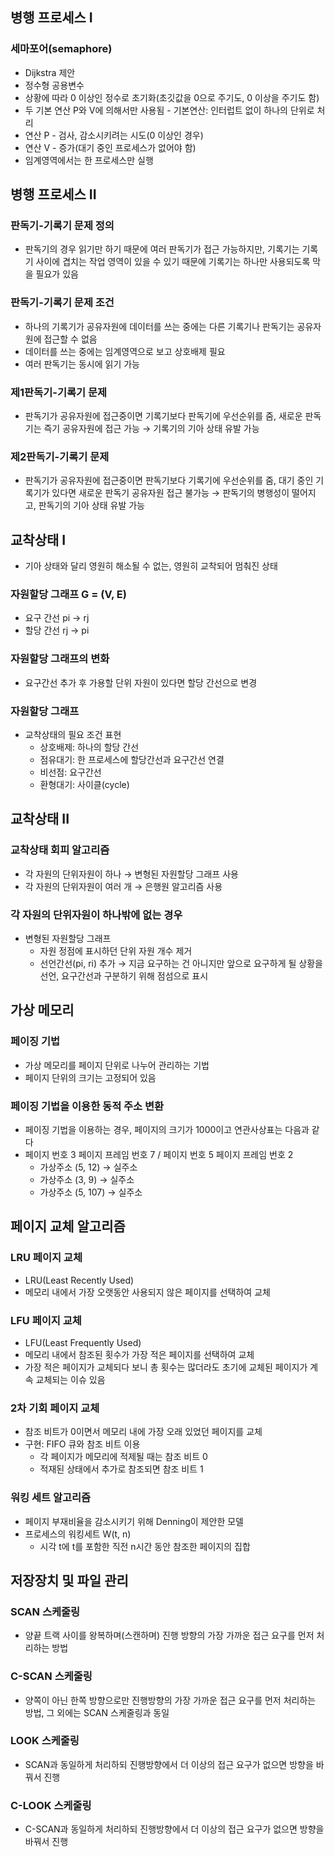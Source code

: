 ## 병행 프로세스 I

### 세마포어(semaphore)

- Dijkstra 제안
- 정수형 공용변수
- 상황에 따라 0 이상인 정수로 초기화(초깃값을 0으로 주기도, 0 이상을 주기도 함)
- 두 기본 연산 P와 V에 의해서만 사용됨 - 기본연산: 인터럽트 없이 하나의 단위로 처리
- 연산 P - 검사, 감소시키려는 시도(0 이상인 경우)
- 연산 V - 증가(대기 중인 프로세스가 없어야 함)
- 임계영역에서는 한 프로세스만 실행

## 병행 프로세스 II

### 판독기-기록기 문제 정의

- 판독기의 경우 읽기만 하기 때문에 여러 판독기가 접근 가능하지만, 기록기는 기록기 사이에 겹치는 작업 영역이 있을 수 있기 때문에 기록기는 하나만 사용되도록 막을 필요가 있음

### 판독기-기록기 문제 조건

- 하나의 기록기가 공유자원에 데이터를 쓰는 중에는 다른 기록기나 판독기는 공유자원에 접근할 수 없음
- 데이터를 쓰는 중에는 임계영역으로 보고 상호배제 필요
- 여러 판독기는 동시에 읽기 가능

### 제1판독기-기록기 문제

- 판독기가 공유자원에 접근중이면 기록기보다 판독기에 우선순위를 줌, 새로운 판독기는 즉기 공유자원에 접근 가능 → 기록기의 기아 상태 유발 가능

### 제2판독기-기록기 문제

- 판독기가 공유자원에 접근중이면 판독기보다 기록기에 우선순위를 줌, 대기 중인 기록기가 있다면 새로운 판독기 공유자원 접근 불가능 → 판독기의 병행성이 떨어지고, 판독기의 기아 상태 유발 가능

## 교착상태 I

- 기아 상태와 달리 영원히 해소될 수 없는, 영원히 교착되어 멈춰진 상태

### 자원할당 그래프 G = (V, E)

- 요구 간선 pi → rj
- 할당 간선 rj → pi

### 자원할당 그래프의 변화

- 요구간선 추가 후 가용할 단위 자원이 있다면 할당 간선으로 변경

### 자원할당 그래프

- 교착상태의 필요 조건 표현
  - 상호배제: 하나의 할당 간선
  - 점유대기: 한 프로세스에 할당간선과 요구간선 연결
  - 비선점: 요구간선
  - 환형대기: 사이클(cycle)

## 교착상태 II

### 교착상태 회피 알고리즘

- 각 자원의 단위자원이 하나 → 변형된 자원할당 그래프 사용
- 각 자원의 단위자원이 여러 개 → 은행원 알고리즘 사용

### 각 자원의 단위자원이 하나밖에 없는 경우

- 변형된 자원할당 그래프
  - 자원 정점에 표시하던 단위 자원 개수 제거
  - 선언간선(pi, ri) 추가 → 지금 요구하는 건 아니지만 앞으로 요구하게 될 상황을 선언, 요구간선과 구분하기 위해 점섬으로 표시

## 가상 메모리

### 페이징 기법

- 가상 메모리를 페이지 단위로 나누어 관리하는 기법
- 페이지 단위의 크기는 고정되어 있음

### 페이징 기법을 이용한 동적 주소 변환

- 페이징 기법을 이용하는 경우, 페이지의 크기가 1000이고 연관사상표는 다음과 같다
- 페이지 번호 3 페이지 프레임 번호 7 / 페이지 번호 5 페이지 프레임 번호 2
  - 가상주소 (5, 12) → 실주소
  - 가상주소 (3, 9) → 실주소
  - 가상주소 (5, 107) → 실주소

## 페이지 교체 알고리즘

### LRU 페이지 교체

- LRU(Least Recently Used)
- 메모리 내에서 가장 오랫동안 사용되지 않은 페이지를 선택하여 교체

### LFU 페이지 교체

- LFU(Least Frequently Used)
- 메모리 내에서 참조된 횟수가 가장 적은 페이지를 선택하여 교체
- 가장 적은 페이지가 교체되다 보니 총 횟수는 많더라도 초기에 교체된 페이지가 계속 교체되는 이슈 있음

### 2차 기회 페이지 교체

- 참조 비트가 0이면서 메모리 내에 가장 오래 있었던 페이지를 교체
- 구현: FIFO 큐와 참조 비트 이용
  - 각 페이지가 메모리에 적제될 때는 참조 비트 0
  - 적재된 상태에서 추가로 참조되면 참조 비트 1

### 워킹 세트 알고리즘

- 페이지 부재비율을 감소시키기 위해 Denning이 제안한 모델
- 프로세스의 워킹세트 W(t, n)
  - 시각 t에 t를 포함한 직전 n시간 동안 참조한 페이지의 집합

## 저장장치 및 파일 관리

### SCAN 스케줄링

- 양끝 트랙 사이를 왕복하며(스캔하며) 진행 방향의 가장 가까운 접근 요구를 먼저 처리하는 방법

### C-SCAN 스케줄링

- 양쪽이 아닌 한쪽 방향으로만 진행방향의 가장 가까운 접근 요구를 먼저 처리하는 방법, 그 외에는 SCAN 스케줄링과 동일

### LOOK 스케줄링

- SCAN과 동일하게 처리하되 진행방향에서 더 이상의 접근 요구가 없으면 방향을 바꿔서 진행

### C-LOOK 스케줄링

- C-SCAN과 동일하게 처리하되 진행방향에서 더 이상의 접근 요구가 없으면 방향을 바꿔서 진행
